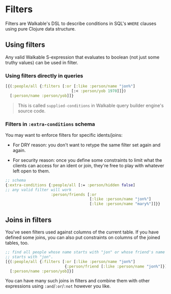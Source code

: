 # Filters

Filters are Walkable's DSL to describe conditions in SQL's `WHERE`
clauses using pure Clojure data structure.

## Using filters

Any valid Walkable S-expression that evaluates to boolean (not just
some truthy values) can be used in filter.

### Using filters directly in queries

```clj
[{(:people/all {:filters [:or [:like :person/name "jon%"]
                             [:< :person/yob 1970]]})
  [:person/name :person/yob]]}
```

> This is called `supplied-conditions` in Walkable query builder
  engine's source code.

### Filters in `:extra-conditions` schema

You may want to enforce filters for specific idents/joins:

- For DRY reason: you don't want to retype the same filter set again
  and again.

- For security reason: once you define some constraints to limit what
  the clients can access for an ident or join, they're free to play
  with whatever left open to them.

```clj
;; schema
{:extra-conditions {:people/all [:= :person/hidden false]
;; any valid filter will work
                    :person/friends [:or
                                     [:like :person/name "jon%"]
                                     [:like :person/name "mary%"]]}}
```

## Joins in filters

You've seen filters used against columns of the current table. If you
have defined some joins, you can also put constraints on columns of
the joined tables, too.

```clj
;; find all people whose name starts with "jon" or whose friend's name
;; starts with "jon".
[{(:people/all {:filters [:or [:like :person/name "jon%"]
                          {:person/friend [:like :person/name "jon%"]}]})
  [:person/name :person/yob]}]
```

You can have many such joins in filters and combine them with other
expressions using `:and`/`:or`/`:not` however you like.